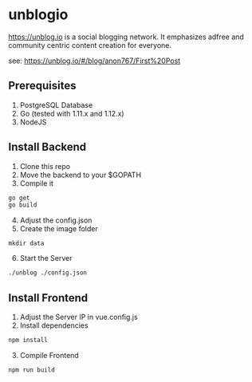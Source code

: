 # unblogio

https://unblog.io is a social blogging network. It emphasizes adfree and community centric content creation for everyone.

see: https://unblog.io/#/blog/anon767/First%20Post

## Prerequisites

1. PostgreSQL Database
2. Go (tested with 1.11.x and 1.12.x)
3. NodeJS

## Install Backend

1. Clone this repo
2. Move the backend to your $GOPATH
3. Compile it
```bash
go get
go build
```
4. Adjust the config.json
5. Create the image folder
```
mkdir data
```
6. Start the Server
```bash
./unblog ./config.json
```

## Install Frontend

1. Adjust the Server IP in vue.config.js
2. Install dependencies
```bash
npm install
```
3. Compile Frontend
```bash
npm run build
```
